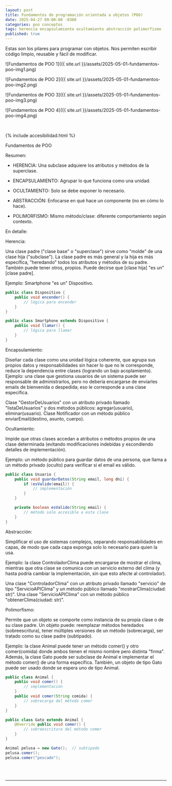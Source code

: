 ```yaml
---
layout: post
title: Fundamentos de programación orientada a objetos (POO)
date: 2025-04-27 09:00:00 -0300
categories: poo conceptos
tags: herencia encapsulamiento ocultamiento abstracción polimorfismo
published: true
---
```


Estas son los pilares para programar con objetos. Nos permiten escribir código limpio, reusable y fácil de modificar.

![Fundamentos de POO 1]({{ site.url }}/assets/2025-05-01-fundamentos-poo-img1.png)

![Fundamentos de POO 2]({{ site.url }}/assets/2025-05-01-fundamentos-poo-img2.png)

![Fundamentos de POO 3]({{ site.url }}/assets/2025-05-01-fundamentos-poo-img3.png)

![Fundamentos de POO 4]({{ site.url }}/assets/2025-05-01-fundamentos-poo-img4.png)



&nbsp;

{% include accesibilidad.html %}

Fundamentos de POO

Resumen:

- HERENCIA: Una subclase adquiere los atributos y métodos de la superclase.

- ENCAPSULAMIENTO: Agrupar lo que funciona como una unidad.

- OCULTAMIENTO: Solo se debe exponer lo necesario.

- ABSTRACCIÓN: Enfocarse en qué hace un componente (no en cómo lo hace).

- POLIMORFISMO: Mismo método/clase: diferente comportamiento según contexto.

En detalle:

Herencia:

Una clase padre ("clase base" o "superclase") sirve como "molde" de una clase hija ("subclase"). La clase padre es más general y la hija es más específica, "heredando" todos los atributos y métodos de su padre. También puede tener otros, propios. Puede decirse que [clase hija] "es un" [clase padre]. 

Ejemplo: Smartphone "es un" Dispositivo.

```java
public class Dispositivo {
    public void encender() {
        // lógica para encender
    }
}

public class Smartphone extends Dispositivo {
    public void llamar() {
        // lógica para llamar
    }
}
```

Encapsulamiento:

Diseñar cada clase como una unidad lógica coherente, que agrupa sus propios datos y responsabilidades sin hacer lo que no le corresponde, reduce la dependencia entre clases (logrando un bajo acoplamiento). 
Ejemplo: una clase que gestiona usuarios de un sistema puede ser responsable de administrarlos, pero no debería encargarse de enviarles emails de bienvenida o despedida; eso le corresponde a una clase específica.

Clase "GestorDeUsuarios" con un atributo privado llamado "listaDeUsuarios" y dos métodos públicos: agregar(usuario), eliminar(usuario). Clase Notificador con un método público enviarEmail(destino, asunto, cuerpo).

Ocultamiento:

Impide que otras clases accedan a atributos o métodos propios de una clase determinada (evitando modificaciones indebidas y escondiendo detalles de implementación). 

Ejemplo: un método público para guardar datos de una persona, que llama a un método privado (oculto) para verificar si el email es válido.

```java
public class Usuario {  
    public void guardarDatos(String email, long dni) {  
        if (esValido(email)) { 
            // implementación
        }
    }

    private boolean esValido(String email) {
        // método solo accesible a esta clase
    } 
}  
```

Abstracción:

Simplificar el uso de sistemas complejos, separando responsabilidades en capas, de modo que cada capa exponga solo lo necesario para quien la usa. 

Ejemplo: la clase ControladorClima puede encargarse de mostrar el clima, mientras que otra clase se comunica con un servicio externo del clima (y hasta podría cambiar la implementación, sin que esto afecte al controlador).

Una clase "ControladorClima" con un atributo privado llamado "servicio" de tipo "ServicioAPIClima" y un método público llamado "mostrarClima(ciudad: str)". Una clase "ServicioAPIClima" con un método público "obtenerClima(ciudad: str)".

Polimorfismo:

Permite que un objeto se comporte como instancia de su propia clase o de su clase padre. Un objeto puede: reemplazar métodos heredados (sobreescritura), tener múltiples versiones de un método (sobrecarga), ser tratado como su clase padre (subtipado).

Ejemplo: la clase Animal puede tener un método comer() y otro comer(comida) donde ambos tienen el mismo nombre pero distinta "firma". Además, la clase Gato puede ser subclase de Animal e implementar el método comer() de una forma específica. También, un objeto de tipo Gato puede ser usado donde se espera uno de tipo Animal.

```java
public class Animal {
    public void comer() {
        // implementación
    }
    public void comer(String comida) {
        // sobrecarga del método comer
    }
}

public class Gato extends Animal {
    @Override public void comer() {
        // sobreescritura del método comer
    }
}

Animal pelusa = new Gato();  // subtipado
pelusa.comer();
pelusa.comer("pescado");
```


</div></details>
<br />&nbsp;
<hr />

